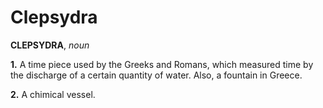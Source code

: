 # Clepsydra

**CLEPSYDRA**, _noun_

**1.** A time piece used by the Greeks and Romans, which measured time by the discharge of a certain quantity of water. Also, a fountain in Greece.

**2.** A chimical vessel.